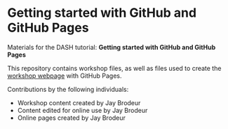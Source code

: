 # Getting started with GitHub and GitHub Pages
Materials for the DASH tutorial: **Getting started with GitHub and GitHub Pages**  

This repository contains workshop files, as well as files used to create the [workshop webpage](https://scds.github.io/github-pages) with GitHub Pages.


Contributions by the following individuals: 
- Workshop content created by Jay Brodeur
- Content edited for online use by Jay Brodeur
- Online pages created by Jay Brodeur

